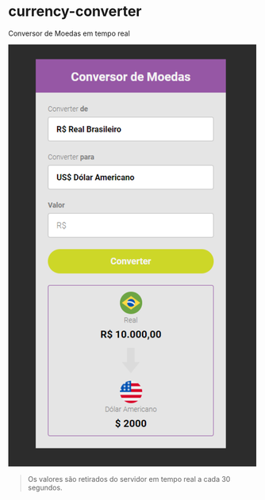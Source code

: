# currency-converter
 Conversor de Moedas em tempo real

 <img width="500px" src="./Imagens/currency-converter-img.png" alt="exemplo imagem">

 > Os valores são retirados do servidor em tempo real a cada 30 segundos.
 
